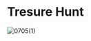 # Tresure Hunt
![0705(1)](https://github.com/batamladen/100-Days-Of-Python/assets/117394324/ce85c469-9c71-4990-a531-00e5c0b405f4)
